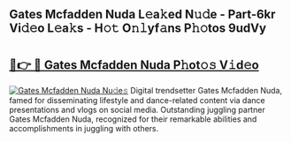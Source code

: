 ## Gates Mcfadden Nuda L𝚎a𝚔ed N𝚞𝚍e - Part-6kr Vi𝚍𝚎o L𝚎a𝚔s - H𝚘𝚝 O𝚗𝚕yf𝚊ns P𝚑𝚘tos 9udVy

# <h2><a href="http://kf7zky.oniu.top/?m=Gates+Mcfadden+Nuda">🔗👉 🔴 Gates Mcfadden Nuda P𝚑ot𝚘𝚜 V𝚒d𝚎o</a></h2>

[![Gates Mcfadden Nuda Nu𝚍e𝚜](https://i.imgur.com/0qMVB7G.gif)](http://kf7zky.oniu.top/?m=Gates+Mcfadden+Nuda)
Digital trendsetter Gates Mcfadden Nuda, famed for disseminating lifestyle and dance-related content via dance presentations and vlogs on social media. Outstanding juggling partner Gates Mcfadden Nuda, recognized for their remarkable abilities and accomplishments in juggling with others.  
